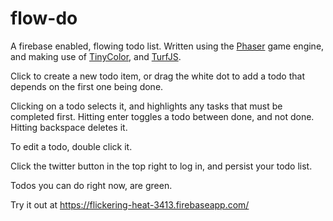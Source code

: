 # flow-do

A firebase enabled, flowing todo list. Written using the [Phaser](http://phaser.io) game engine, and making use of [TinyColor](https://github.com/bgrins/TinyColor), and [TurfJS](http://turfjs.org/).

Click to create a new todo item, or drag the white dot to add a todo that depends on the first one being done.

Clicking on a todo selects it, and highlights any tasks that must be completed first. Hitting enter toggles a todo between done, and not done. Hitting backspace deletes it.

To edit a todo, double click it.

Click the twitter button in the top right to log in, and persist your todo list.

Todos you can do right now, are green.

Try it out at https://flickering-heat-3413.firebaseapp.com/
